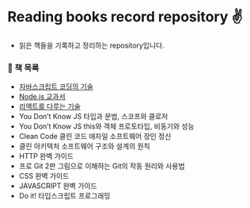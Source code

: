 # Reading books record repository ✌️
- 읽은 책들을 기록하고 정리하는 repository입니다.

### 🌈 책 목록
- [자바스크립트 코딩의 기술](https://github.com/saseungmin/reading_books_record_repository/tree/master/%EC%9E%90%EB%B0%94%EC%8A%A4%ED%81%AC%EB%A6%BD%ED%8A%B8%20%EC%BD%94%EB%94%A9%EC%9D%98%20%EA%B8%B0%EC%88%A0)
- [Node.js 교과서](https://github.com/saseungmin/Node.js-tutorial)
- [리액트를 다루는 기술](https://github.com/saseungmin/react-tutorial)
- You Don’t Know JS 타입과 문법, 스코프와 클로저
- You Don’t Know JS this와 객체 프로토타입, 비동기와 성능
- Clean Code 클린 코드 애자일 소프트웨어 장인 정신
- 클린 아키텍처 소프트웨어 구조와 설계의 원칙
- HTTP 완벽 가이드
- 프로 Git 2판 그림으로 이해하는 Git의 작동 원리와 사용법
- CSS 완벽 가이드
- JAVASCRIPT 완벽 가이드
- Do it! 타입스크립트 프로그래밍
